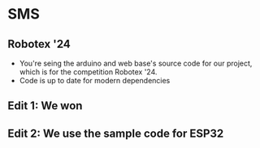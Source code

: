 # SMS
## Robotex '24
+ You're seing the arduino and web base's source code for our project, which is for the competition Robotex '24.
+ Code is up to date for modern dependencies
## Edit 1: We won
## Edit 2: We use the sample code for ESP32